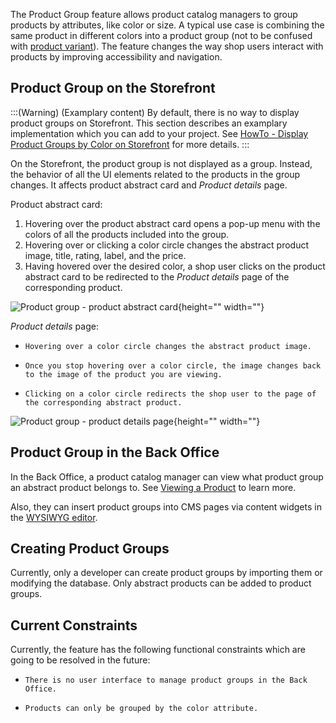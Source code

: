 The Product Group feature allows product catalog managers to group products by attributes, like color or size. A typical use case is combining the same product in different colors into a product group (not to be confused with [product variant](https://documentation.spryker.com/docs/en/product-abstraction)). The feature changes the way shop users interact with products by improving accessibility and navigation. 

## Product Group on the Storefront

:::(Warning) (Examplary content)
By default, there is no way to display product groups on Storefront. This section describes an examplary implementation which you can add to your project. See [HowTo - Display Product Groups by Color on Storefront](https://documentation.spryker.com/docs/en/howto-display-product-groups-by-color-on-the-storefront) for more details.
:::


On the Storefront, the product group is not displayed as a group. Instead, the behavior of all the UI elements related to the products in the group changes. It affects product abstract card and *Product details* page.

Product abstract card:

1. Hovering over the product abstract card opens a pop-up menu with the colors of all the products included into the group. 
2. Hovering over or clicking a color circle changes the abstract product image, title, rating, label, and the price. 
3. Having hovered over the desired color, a shop user clicks on the product abstract card to be redirected to the *Product details* page of the corresponding product.

![Product group - product abstract card](https://spryker.s3.eu-central-1.amazonaws.com/docs/Features/Product+Management/Product+Groups/Product+Groups+Feature+Overview/product-group-product-abstract-card.gif){height="" width=""}


*Product details* page:

*     Hovering over a color circle changes the abstract product image. 
*     Once you stop hovering over a color circle, the image changes back to the image of the product you are viewing. 
*     Clicking on a color circle redirects the shop user to the page of the corresponding abstract product.


![Product group - product details page](https://spryker.s3.eu-central-1.amazonaws.com/docs/Features/Product+Management/Product+Groups/Product+Groups+Feature+Overview/product-group-product-details-page.gif){height="" width=""} 
 
## Product Group in the Back Office

In the Back Office, a product catalog manager can view what product group an abstract product belongs to. See [Viewing a Product](https://documentation.spryker.com/docs/en/managing-products#viewing-a-product) to learn more.   

Also, they can insert product groups into CMS pages via content widgets in the [WYSIWYG editor](https://documentation.spryker.com/docs/en/wysiwyg-editor).

## Creating Product Groups 

Currently, only a developer can create product groups by <!-- add link to new import page --> importing them or modifying the database. Only abstract products can be added to product groups.

 
## Current Constraints

Currently, the feature has the following functional constraints which are going to be resolved in the future:

*     There is no user interface to manage product groups in the Back Office.
*     Products can only be grouped by the color attribute.
